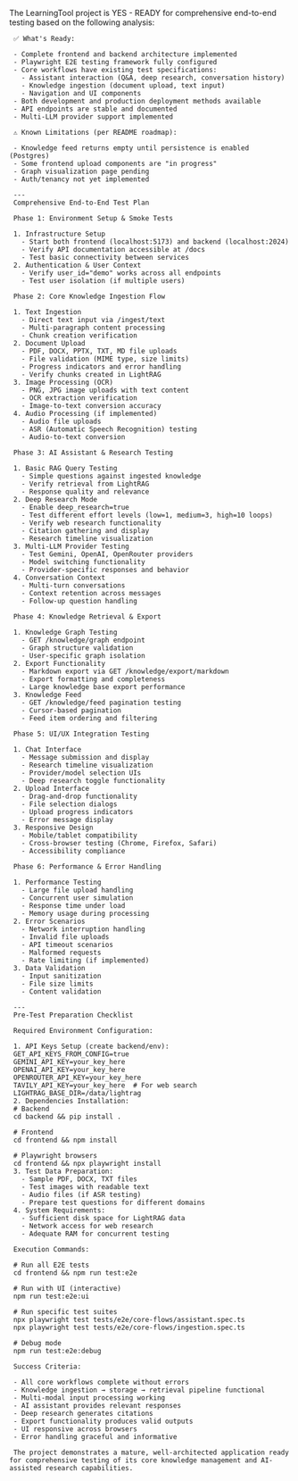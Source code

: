 The LearningTool project is YES - READY for comprehensive end-to-end testing based on the following analysis:

     ✅ What's Ready:

     - Complete frontend and backend architecture implemented
     - Playwright E2E testing framework fully configured
     - Core workflows have existing test specifications:
       - Assistant interaction (Q&A, deep research, conversation history)
       - Knowledge ingestion (document upload, text input)
       - Navigation and UI components
     - Both development and production deployment methods available
     - API endpoints are stable and documented
     - Multi-LLM provider support implemented

     ⚠️ Known Limitations (per README roadmap):

     - Knowledge feed returns empty until persistence is enabled (Postgres)
     - Some frontend upload components are "in progress"
     - Graph visualization page pending
     - Auth/tenancy not yet implemented

     ---
     Comprehensive End-to-End Test Plan

     Phase 1: Environment Setup & Smoke Tests

     1. Infrastructure Setup
       - Start both frontend (localhost:5173) and backend (localhost:2024)
       - Verify API documentation accessible at /docs
       - Test basic connectivity between services
     2. Authentication & User Context
       - Verify user_id="demo" works across all endpoints
       - Test user isolation (if multiple users)

     Phase 2: Core Knowledge Ingestion Flow

     1. Text Ingestion
       - Direct text input via /ingest/text
       - Multi-paragraph content processing
       - Chunk creation verification
     2. Document Upload
       - PDF, DOCX, PPTX, TXT, MD file uploads
       - File validation (MIME type, size limits)
       - Progress indicators and error handling
       - Verify chunks created in LightRAG
     3. Image Processing (OCR)
       - PNG, JPG image uploads with text content
       - OCR extraction verification
       - Image-to-text conversion accuracy
     4. Audio Processing (if implemented)
       - Audio file uploads
       - ASR (Automatic Speech Recognition) testing
       - Audio-to-text conversion

     Phase 3: AI Assistant & Research Testing

     1. Basic RAG Query Testing
       - Simple questions against ingested knowledge
       - Verify retrieval from LightRAG
       - Response quality and relevance
     2. Deep Research Mode
       - Enable deep_research=true
       - Test different effort levels (low=1, medium=3, high=10 loops)
       - Verify web research functionality
       - Citation gathering and display
       - Research timeline visualization
     3. Multi-LLM Provider Testing
       - Test Gemini, OpenAI, OpenRouter providers
       - Model switching functionality
       - Provider-specific responses and behavior
     4. Conversation Context
       - Multi-turn conversations
       - Context retention across messages
       - Follow-up question handling

     Phase 4: Knowledge Retrieval & Export

     1. Knowledge Graph Testing
       - GET /knowledge/graph endpoint
       - Graph structure validation
       - User-specific graph isolation
     2. Export Functionality
       - Markdown export via GET /knowledge/export/markdown
       - Export formatting and completeness
       - Large knowledge base export performance
     3. Knowledge Feed
       - GET /knowledge/feed pagination testing
       - Cursor-based pagination
       - Feed item ordering and filtering

     Phase 5: UI/UX Integration Testing

     1. Chat Interface
       - Message submission and display
       - Research timeline visualization
       - Provider/model selection UIs
       - Deep research toggle functionality
     2. Upload Interface
       - Drag-and-drop functionality
       - File selection dialogs
       - Upload progress indicators
       - Error message display
     3. Responsive Design
       - Mobile/tablet compatibility
       - Cross-browser testing (Chrome, Firefox, Safari)
       - Accessibility compliance

     Phase 6: Performance & Error Handling

     1. Performance Testing
       - Large file upload handling
       - Concurrent user simulation
       - Response time under load
       - Memory usage during processing
     2. Error Scenarios
       - Network interruption handling
       - Invalid file uploads
       - API timeout scenarios
       - Malformed requests
       - Rate limiting (if implemented)
     3. Data Validation
       - Input sanitization
       - File size limits
       - Content validation

     ---
     Pre-Test Preparation Checklist

     Required Environment Configuration:

     1. API Keys Setup (create backend/env):
     GET_API_KEYS_FROM_CONFIG=true
     GEMINI_API_KEY=your_key_here
     OPENAI_API_KEY=your_key_here
     OPENROUTER_API_KEY=your_key_here
     TAVILY_API_KEY=your_key_here  # For web search
     LIGHTRAG_BASE_DIR=/data/lightrag
     2. Dependencies Installation:
     # Backend
     cd backend && pip install .

     # Frontend
     cd frontend && npm install

     # Playwright browsers
     cd frontend && npx playwright install
     3. Test Data Preparation:
       - Sample PDF, DOCX, TXT files
       - Test images with readable text
       - Audio files (if ASR testing)
       - Prepare test questions for different domains
     4. System Requirements:
       - Sufficient disk space for LightRAG data
       - Network access for web research
       - Adequate RAM for concurrent testing

     Execution Commands:

     # Run all E2E tests
     cd frontend && npm run test:e2e

     # Run with UI (interactive)
     npm run test:e2e:ui

     # Run specific test suites
     npx playwright test tests/e2e/core-flows/assistant.spec.ts
     npx playwright test tests/e2e/core-flows/ingestion.spec.ts

     # Debug mode
     npm run test:e2e:debug

     Success Criteria:

     - All core workflows complete without errors
     - Knowledge ingestion → storage → retrieval pipeline functional
     - Multi-modal input processing working
     - AI assistant provides relevant responses
     - Deep research generates citations
     - Export functionality produces valid outputs
     - UI responsive across browsers
     - Error handling graceful and informative

     The project demonstrates a mature, well-architected application ready for comprehensive testing of its core knowledge management and AI-assisted research capabilities.